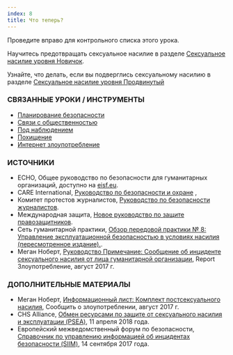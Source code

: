 ```yaml
---
index: 8
title: Что теперь?
---
```

Проведите вправо для контрольного списка этого урока.

Научитесь предотвращать сексуальное насилие в разделе [Сексуальное насилие уровня Новичок](umbrella://incident-response/sexual-assault/advanced).

Узнайте, что делать, если вы подверглись сексуальному насилию в  разделе [Сексуальное насилие уровня Продвинутый](umbrella://incident-response/sexual-assault/advanced)

### СВЯЗАННЫЕ УРОКИ / ИНСТРУМЕНТЫ

*   [Планирование безопасности](umbrella://assess-your-risk/security-planning)
*   [Связи с общественностью](umbrella://work/public-communications)
*   [Под наблюдением](umbrella://work/being-followed)
*   [Похищение](umbrella://incident-response/kidnapping/beginner)
*   [Интернет злоупотребление](umbrella://communications/online-abuse)

### ИСТОЧНИКИ

*   ECHO, Общее руководство по безопасности для гуманитарных организаций, доступно на [eisf.eu](https://www.eisf.eu/library/generic-security-guide-for-humanitarian-organisations/).
*   CARE International, [Руководство по безопасности и охране](https://www.eisf.eu/wp-content/uploads/2014/09/0614-Macpherson-2004-CARE-International-Safety-and-Security-Handbook.pdf) ,
*   Комитет протестов журналистов, [Руководство по безопасности журналистов](https://cpj.org/reports/2012/04/journalist-security-guide.php).
*   Международная защита, [Новое руководство по защите правозащитников](https://www.protectioninternational.org/en/node/1106).
*   Сеть гуманитарной практики, [Обзор передовой практики № 8: Управление эксплуатационной безопасностью в условиях насилия (пересмотренное издание).](Http://odihpn.org/wp-content/uploads/2010/11/GPR_8_revised2.pdf).
*   Меган Ноберт, [Руководство Примечание: Сообщение об инциденте сексуального насилия
от лица гуманитарной организации](https://www.eisf.eu/wp-content/uploads/2017/08/2194-Report-the-Abuse-2017-Guidance-Note-Communicating-about-Sexual-Violence-Incidents-as-Humanitarian-Organisations.pdf), Report Злоупотребление, август 2017 г.

### ДОПОЛНИТЕЛЬНЫЕ МАТЕРИАЛЫ

*   Меган Ноберт, [Информационный лист: Комплект постсексуального насилия](https://www.eisf.eu/wp-content/uploads/2017/08/2195-Report-the-Abuse-2017-Fact-Sheet-Post-Sexual-Violence-Kits.pdf), Сообщить о злоупотреблении, август 2017 г.
*   CHS Alliance, [Обмен ресурсами по защите от сексуального насилия и эксплуатации (PSEA)](https://www.chsalliance.org/news/latest-news/sharing-resources-on-psea), 11 апреля 2018 года.
*   Европейский межведомственный форум по безопасности, [Справочник по управлению информацией об инцидентах безопасности (SIIM)](https://www.eisf.eu/library/security-incident-information-management-handbook/), 14 сентября 2017 года.